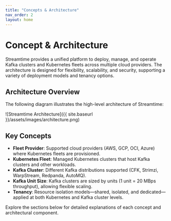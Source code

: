 ```yaml
---
title: "Concepts & Architecture"
nav_order: 2
layout: home
---
```


# Concept & Architecture

Streamtime provides a unified platform to deploy, manage, and operate Kafka clusters and Kubernetes fleets across multiple cloud providers. The architecture is designed for flexibility, scalability, and security, supporting a variety of deployment models and tenancy options.

## Architecture Overview

The following diagram illustrates the high-level architecture of Streamtime:

![Streamtime Architecture]({{ site.baseurl }}/assets/images/architecture.png)

## Key Concepts

- **Fleet Provider**: Supported cloud providers (AWS, GCP, OCI, Azure) where Kubernetes fleets are provisioned.
- **Kubernetes Fleet**: Managed Kubernetes clusters that host Kafka clusters and other workloads.
- **Kafka Cluster**: Different Kafka distributions supported (CFK, Strimzi, WarpStream, Redpanda, AutoMQ).
- **Kafka Unit Size**: Kafka clusters are sized by units (1 unit = 20 MBps throughput), allowing flexible scaling.
- **Tenancy**: Resource isolation models—shared, isolated, and dedicated—applied at both Kubernetes and Kafka cluster levels.

Explore the sections below for detailed explanations of each concept and architectural component.   